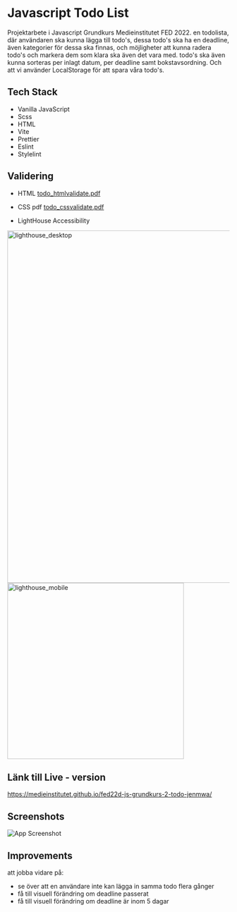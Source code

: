 
# Javascript Todo List

Projektarbete i Javascript Grundkurs Medieinstitutet FED 2022.
en todolista, där användaren ska kunna lägga till todo's, dessa todo's ska ha en deadline, även kategorier för dessa ska finnas, och möjligheter att kunna radera todo's och markera dem som klara ska även det vara med.
todo's ska även kunna sorteras per inlagt datum, per deadline samt bokstavsordning.
Och att vi använder LocalStorage för att spara våra todo's.



## Tech Stack

* Vanilla JavaScript
* Scss
* HTML
* Vite
* Prettier
* Eslint
* Stylelint

## Validering

* HTML
[todo_htmlvalidate.pdf](https://github.com/Medieinstitutet/fed22d-js-grundkurs-2-todo-jenmwa/files/10320205/todo_htmlvalidate.pdf)

* CSS pdf
[todo_cssvalidate.pdf](https://github.com/Medieinstitutet/fed22d-js-grundkurs-2-todo-jenmwa/files/10320208/todo_cssvalidate.pdf)

* LightHouse Accessibility
<img width="800" alt="lighthouse_desktop" src="https://user-images.githubusercontent.com/113125376/209974174-6183d6a8-419a-42f2-af43-bedf0bd1e910.png">
<img width="400" alt="lighthouse_mobile" src="https://user-images.githubusercontent.com/113125376/209974185-ece14cb2-f852-47d2-8a52-70156dc01acd.png">



## Länk till Live - version
https://medieinstitutet.github.io/fed22d-js-grundkurs-2-todo-jenmwa/
## Screenshots

![App Screenshot](https://via.placeholder.com/468x300?text=App+Screenshot+Here)


## Improvements

att jobba vidare på:

* se över att en användare inte kan lägga in samma todo flera gånger
* få till visuell förändring om  deadline passerat
* få till visuell förändring om deadline är inom 5 dagar
